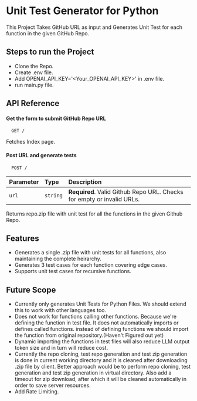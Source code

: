 
# Unit Test Generator for Python

This Project Takes GitHub URL as input and Generates Unit Test for each function in the given GitHub Repo.

## Steps to run the Project
- Clone the Repo.
- Create .env file.
- Add OPENAI_API_KEY='<Your_OPENAI_API_KEY>' in .env file.
- run main.py file.



## API Reference

#### Get the form to submit GitHub Repo URL

```http
  GET /
```

Fetches Index page.

#### Post URL and generate tests

```http
  POST /
```

| Parameter | Type     | Description                       |
| :-------- | :------- | :-------------------------------- |
| `url`      | `string` | **Required**. Valid Github Repo URL. Checks for empty or invalid URLs.|

Returns repo.zip file with unit test for all the functions in the given Github Repo.




## Features
 - Generates a single .zip file with unit tests for all functions, also maintaining the complete heirarchy.
 - Generates 3 test cases for each function covering edge cases.
  - Supports unit test cases for recursive functions.


## Future Scope
- Currently only generates Unit Tests for Python Files. We should extend this to work with other languages too.
- Does not work for functions calling other functions. Because we're defining the function in test file. It does not automatically imports or defines called functions. instead of defining functions we should import the function from original repository.(Haven't Figured out yet)
- Dynamic importing the functions in test files will also reduce LLM output token size and in turn will reduce cost.
- Currently the repo cloning, test repo generation and test zip generation is done in current working directory and it is cleaned after downloading .zip file by client. Better approach would be to perform repo cloning, test generation and test zip generation in virtual directory. Also add a timeout for zip download, after which it will be cleaned automatically in order to save server resources. 
- Add Rate Limiting.

